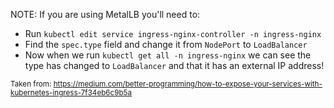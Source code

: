 NOTE: If you are using MetalLB you'll need to:

 - Run `kubectl edit service ingress-nginx-controller -n ingress-nginx`
 - Find the `spec.type` field and change it from `NodePort` to `LoadBalancer`
 - Now when we run `kubectl get all -n ingress-nginx` we can see the type has changed to `LoadBalancer` and that it has an external IP address!

<small>Taken from: https://medium.com/better-programming/how-to-expose-your-services-with-kubernetes-ingress-7f34eb6c9b5a</small>